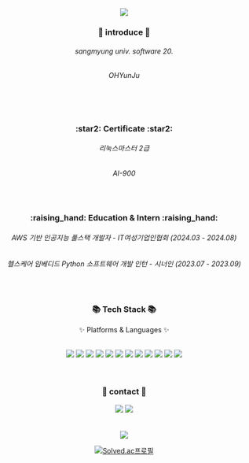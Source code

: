 <div align=center>
	<img src="https://capsule-render.vercel.app/api?type=egg&color=auto&height=200&section=header&text=YUNJU&fontSize=90" />	
</div>
<div align=center>
	<h3>🥨 introduce 🥨</h3>
	<h6> sangmyung univ. software 20. </h6>
	<h6> OHYunJu </h6>
</div>
<br>
<br>
<div align=center>
	<h3>:star2: Certificate :star2:</h3>
	<h6> 리눅스마스터 2급 </h6>
	<h6> AI-900 </h6>
</div>
<br>
<div align=center>
	<h3>:raising_hand: Education & Intern :raising_hand:</h3>
	<h6> AWS 기반 인공지능 풀스택 개발자 - IT여성기업인협회 (2024.03 - 2024.08) </h6>
	<h6> 헬스케어 임베디드 Python 소프트웨어 개발 인턴 - 시너인 (2023.07 - 2023.09) </h6>
</div>
<br>
<div align=center>
	<h3>📚 Tech Stack 📚</h3>
	<p>✨ Platforms & Languages ✨</p>
</div>
<br>
<div align="center">
	<img src="https://img.shields.io/badge/Python-3776AB?style=flat&logo=Python&logoColor=white" />
	<img src="https://img.shields.io/badge/Nodejs-006600?style=flat&logo=Node.js&logoColor=white" />
	<img src="https://img.shields.io/badge/FastAPI-EF2D5E?style=flat&logo=Fastapi&logoColor=white" />
	<img src="https://img.shields.io/badge/React-008FC7?style=flat&logo=React&logoColor=white" />
	<img src="https://img.shields.io/badge/Reactjs-34567C?style=flat&logo=Javascript&logoColor=white" />
	<img src="https://img.shields.io/badge/HTML-FE5F50?style=flat&logo=HTML5&logoColor=white" />
	<img src="https://img.shields.io/badge/Mysql-5A45FF?style=flat&logo=Mysql&logoColor=white" />
	<img src="https://img.shields.io/badge/MongoDB-0ABF53?style=flat&logo=Mongodb&logoColor=white" />
	<img src="https://img.shields.io/badge/C-A8B9CC?style=flat&logo=C&logoColor=white" />
	<img src="https://img.shields.io/badge/Pytorch-EE4C2C?style=flat&logo=Pytorch&logoColor=white" />
	<img src="https://img.shields.io/badge/Pandas-150458?style=flat&logo=Pandas&logoColor=white" />
	<img src="https://img.shields.io/badge/TensorFlow-FF6F00?style=flat&logo=TensorFlow&logoColor=white" />
	
</div>
<br>
<br>
<div align=center>
	<h3>🍓 contact 🍓</h3>
	<a href="mailto:bibi02180@naver.com"><img src="https://img.shields.io/badge/Naver-03C75A?style=flat-square&logo=Naver&logoColor=white&link=mailto:bibi02180@naver.com"/></a>
	<a href="https://github.com/OH-YUNJU"><img src="https://img.shields.io/badge/GitHub-181717?style=flat-square&logo=GitHub&logoColor=white&link=https://github.com/OH-YUNJU"/></a> 
</div>
<br>
<br>
<div align="center">
	<img src="https://github-readme-stats.vercel.app/api?username=OH-YUNJU&show_icons=true">
  
  [![Solved.ac프로필](http://mazassumnida.wtf/api/v2/generate_badge?boj=bibi0218)](https://solved.ac/bibi0218)
  
</div>


